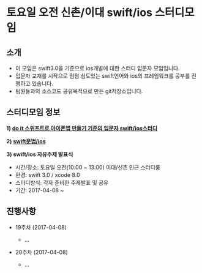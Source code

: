 # 토요일 오전 신촌/이대 swift/ios 스터디모임

## 소개
* 이 모임은 swift3.0을 기준으로 ios개발에 대한 스터디 입문자 모임입니다.
* 입문자 교재를 시작으로 점점 심도있는 swift언어와 ios의 프레임워크를 공부를 진행하고 있습니다.
* 팀원들과의 소스코드 공유목적으로 만든 git저장소입니다.
 
## 스터디모임 정보
**1) [do it 스위프트로 아이폰앱 만들기 기준의 입문자 swift/ios스터디](document/markdown/study1.md)**

**2) [swift문법/ios](document/markdown/study2.md)**

**3) swift/ios 자유주제 발표식**
 * 시간/장소: 토요일 오전(10:00 ~ 13:00) 이대/신촌 인근 스터디룸
 * 환경: swift 3.0 / xcode 8.0
 * 스터디방식: 각자 준비한 주제발표 및 공유
 * 기간: 2017-04-08 ~

## 진행사항
* 19주차 (2017-04-08)
  * ...

* 20주차 (2017-04-08)
  * ...
